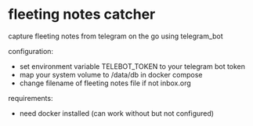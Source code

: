 # fleeting notes catcher
capture fleeting notes from telegram on the go using telegram_bot

configuration:
- set environment variable TELEBOT_TOKEN to your telegram bot token
- map your system volume to /data/db in docker compose
- change filename of fleeting notes file if not inbox.org

requirements:
- need docker installed (can work without but not configured)
